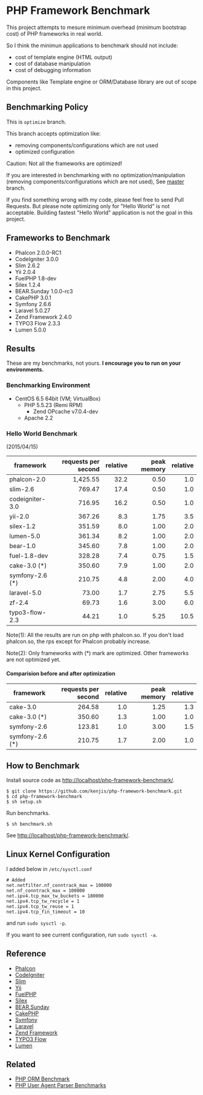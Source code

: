 # PHP Framework Benchmark

This project attempts to mesure minimum overhead (minimum bootstrap cost) of PHP frameworks in real world.

So I think the minimun applications to benchmark should not include:

* cost of template engine (HTML output)
* cost of database manipulation
* cost of debugging information

Components like Template engine or ORM/Database library are out of scope in this project.

## Benchmarking Policy

This is `optimize` branch.

This branch accepts optimization like:

* removing components/configurations which are not used
* optimized configuration

Caution: Not all the frameworks are optimized!

If you are interested in benchmarking with no optimization/manipulation (removing components/configurations which are not used), See [master](https://github.com/kenjis/php-framework-benchmark/) branch.

If you find something wrong with my code, please feel free to send Pull Requests. But please note optimizing only for "Hello World" is not acceptable. Building fastest "Hello World" application is not the goal in this project.

## Frameworks to Benchmark

* Phalcon 2.0.0-RC1
* CodeIgniter 3.0.0
* Slim 2.6.2
* Yii 2.0.4
* FuelPHP 1.8-dev
* Silex 1.2.4
* BEAR.Sunday 1.0.0-rc3
* CakePHP 3.0.1
* Symfony 2.6.6
* Laravel 5.0.27
* Zend Framework 2.4.0
* TYPO3 Flow 2.3.3
* Lumen 5.0.0

## Results

These are my benchmarks, not yours. **I encourage you to run on your environments.**

### Benchmarking Environment

* CentOS 6.5 64bit (VM; VirtualBox)
  * PHP 5.5.23 (Remi RPM)
    * Zend OPcache v7.0.4-dev
  * Apache 2.2

### Hello World Benchmark

(2015/04/15)

|framework          |requests per second|relative|peak memory|relative|
|-------------------|------------------:|-------:|----------:|-------:|
|phalcon-2.0        |           1,425.55|    32.2|       0.50|     1.0|
|slim-2.6           |             769.47|    17.4|       0.50|     1.0|
|codeigniter-3.0    |             716.95|    16.2|       0.50|     1.0|
|yii-2.0            |             367.26|     8.3|       1.75|     3.5|
|silex-1.2          |             351.59|     8.0|       1.00|     2.0|
|lumen-5.0          |             361.34|     8.2|       1.00|     2.0|
|bear-1.0           |             345.60|     7.8|       1.00|     2.0|
|fuel-1.8-dev       |             328.28|     7.4|       0.75|     1.5|
|cake-3.0        (*)|             350.60|     7.9|       1.00|     2.0|
|symfony-2.6     (*)|             210.75|     4.8|       2.00|     4.0|
|laravel-5.0        |              73.00|     1.7|       2.75|     5.5|
|zf-2.4             |              69.73|     1.6|       3.00|     6.0|
|typo3-flow-2.3     |              44.21|     1.0|       5.25|    10.5|

Note(1): All the results are run on php with phalcon.so. If you don't load phalcon.so, the rps except for Phalcon probably increase.

Note(2): Only frameworks with (*) mark are optimized. Other frameworks are not optimized yet.

#### Comparision before and after optimization

|framework          |requests per second|relative|peak memory|relative|
|-------------------|------------------:|-------:|----------:|-------:|
|cake-3.0           |             264.58|     1.0|       1.25|     1.3|
|cake-3.0 (*)       |             350.60|     1.3|       1.00|     1.0|
|symfony-2.6        |             123.81|     1.0|       3.00|     1.5|
|symfony-2.6 (*)    |             210.75|     1.7|       2.00|     1.0|

## How to Benchmark

Install source code as <http://localhost/php-framework-benchmark/>.

~~~
$ git clone https://github.com/kenjis/php-framework-benchmark.git
$ cd php-framework-benchmark
$ sh setup.sh
~~~

Run benchmarks.

~~~
$ sh benchmark.sh
~~~

See <http://localhost/php-framework-benchmark/>.

## Linux Kernel Configuration

I added below in `/etc/sysctl.conf`

~~~
# Added
net.netfilter.nf_conntrack_max = 100000
net.nf_conntrack_max = 100000
net.ipv4.tcp_max_tw_buckets = 180000
net.ipv4.tcp_tw_recycle = 1
net.ipv4.tcp_tw_reuse = 1
net.ipv4.tcp_fin_timeout = 10
~~~

and run `sudo sysctl -p`.

If you want to see current configuration, run `sudo sysctl -a`.

## Reference

* [Phalcon](http://phalconphp.com/)
* [CodeIgniter](http://www.codeigniter.com/)
* [Slim](http://www.slimframework.com/)
* [Yii](http://www.yiiframework.com/)
* [FuelPHP](http://fuelphp.com/)
* [Silex](http://silex.sensiolabs.org/)
* [BEAR.Sunday](https://bearsunday.github.io/)
* [CakePHP](http://cakephp.org/)
* [Symfony](http://symfony.com/)
* [Laravel](http://laravel.com/)
* [Zend Framework](http://framework.zend.com/)
* [TYPO3 Flow](http://flow.typo3.org/)
* [Lumen](http://lumen.laravel.com/)

## Related

* [PHP ORM Benchmark](https://github.com/kenjis/php-orm-benchmark)
* [PHP User Agent Parser Benchmarks](https://github.com/kenjis/user-agent-parser-benchmarks)
